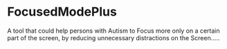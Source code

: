 # FocusedModePlus
A tool that could help persons with Autism to Focus more only on a certain part of the screen, by reducing unnecessary distractions on the Screen.....
